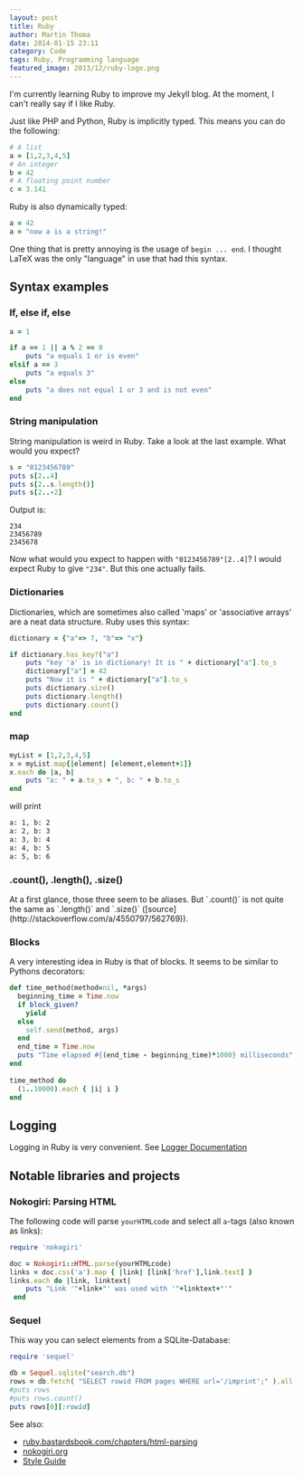 ```yaml
---
layout: post
title: Ruby
author: Martin Thoma
date: 2014-01-15 23:11
category: Code
tags: Ruby, Programming language
featured_image: 2013/12/ruby-logo.png
---
```

I'm currently learning Ruby to improve my Jekyll blog. At the moment,
I can't really say if I like Ruby.

Just like PHP and Python, Ruby is implicitly typed. This means you
can do the following:

```ruby
# A list
a = [1,2,3,4,5]
# An integer
b = 42
# A floating point number
c = 3.141
```

Ruby is also dynamically typed:

```ruby
a = 42
a = "now a is a string!"
```

One thing that is pretty annoying is the usage of `begin ... end`.
I thought LaTeX was the only "language" in use that had this syntax.

<h2>Syntax examples</h2>
<h3>If, else if, else</h3>

```ruby
a = 1

if a == 1 || a % 2 == 0
    puts "a equals 1 or is even"
elsif a == 3
    puts "a equals 3"
else
    puts "a does not equal 1 or 3 and is not even"
end
```

<h3>String manipulation</h3>
String manipulation is weird in Ruby. Take a look at the last example.
What would you expect?

```ruby
s = "0123456789"
puts s[2..4]
puts s[2..s.length()]
puts s[2..-2]
```

Output is:

```text
234
23456789
2345678
```

Now what would you expect to happen with `"0123456789"[2..4]`?
I would expect Ruby to give `"234"`. But this one actually fails.

<h3>Dictionaries</h3>
Dictionaries, which are sometimes also called 'maps' or 'associative 
arrays' are a neat data structure. Ruby uses this syntax:

```ruby
dictionary = {"a"=> 7, "b"=> "x"}

if dictionary.has_key?("a")
    puts "key 'a' is in dictionary! It is " + dictionary["a"].to_s
    dictionary["a"] = 42
    puts "Now it is " + dictionary["a"].to_s
    puts dictionary.size()
    puts dictionary.length()
    puts dictionary.count()
end
```

<h3>map</h3>

```ruby
myList = [1,2,3,4,5]
x = myList.map{|element| [element,element+1]}
x.each do |a, b|
    puts "a: " + a.to_s + ", b: " + b.to_s
end
```

will print

```bash
a: 1, b: 2
a: 2, b: 3
a: 3, b: 4
a: 4, b: 5
a: 5, b: 6
```

<h3>.count(), .length(), .size()</h3>
At a first glance, those three seem to be aliases. But `.count()`
is not quite the same as `.length()` and `.size()` ([source](http://stackoverflow.com/a/4550797/562769)).

<h3>Blocks</h3>
A very interesting idea in Ruby is that of blocks. It seems to be
similar to Pythons decorators:

```ruby
def time_method(method=nil, *args)
  beginning_time = Time.now
  if block_given?
    yield
  else
    self.send(method, args)
  end
  end_time = Time.now
  puts "Time elapsed #{(end_time - beginning_time)*1000} milliseconds"
end
 
time_method do
  (1..10000).each { |i| i }
end
```

## Logging

Logging in Ruby is very convenient. See [Logger Documentation](http://www.ruby-doc.org/stdlib-2.1.1/libdoc/logger/rdoc/Logger.html)

## Notable libraries and projects

### Nokogiri: Parsing HTML
The following code will parse `yourHTMLcode` and select all `a`-tags
(also known as links):

```ruby
require 'nokogiri'

doc = Nokogiri::HTML.parse(yourHTMLcode)
links = doc.css('a').map { |link| [link['href'],link.text] }
links.each do |link, linktext|
    puts "Link '"+link+"' was used with '"+linktext+"'"
 end
```

### Sequel
This way you can select elements from a SQLite-Database:

```ruby
require 'sequel'

db = Sequel.sqlite("search.db")
rows = db.fetch( "SELECT rowid FROM pages WHERE url='/imprint';" ).all
#puts rows
#puts rows.count()
puts rows[0][:rowid]
```

See also:

* [ruby.bastardsbook.com/chapters/html-parsing](http://ruby.bastardsbook.com/chapters/html-parsing/)
* [nokogiri.org](http://nokogiri.org/)
* [Style Guide](https://github.com/styleguide/ruby)